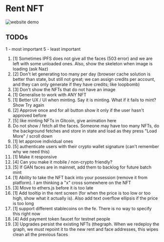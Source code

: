 # Rent NFT

![website demo](https://gateway.pinata.cloud/ipfs/QmQ1VCsaXxZMSptNU3fBeDXEVyggGARj52NCmmnZFffsFP)

## TODOs

1 - most important
5 - least important

1. [1] Sometimes IPFS does not give all the faces (503 error) and we are left with some unloaded ones. Also, show the skeleton when image is loading (ask Naz)
2. [2] Don't let generating too many per day (browser cache solution is better than state, but still not great; we can assign credits per account, and they can only generate if they have credits; like loopbomb)
3. [3] Don't show the NFTs that do not have an image
4. [1] Generalise to work with ANY NFT
5. [1] Better UX / UI when minting. Say it is minting. What if it fails to mint? Show Try again
6. [2] Approve once and for all button show it only if the user hasn't approved before
7. [5] like minting NFTs in Gitcoin, give animation here
8. Do not show / fetch all the faces. Someone may have too many NFTs, do the background fetches and store in state and load as they press "Load More" / scroll down
9. [1] let approve individual ones
10. [5] authenticate users with their crypto wallet signature (can't remember why we need this)
11. [1] Make it responsive
12. [4] Can you make it mobile / non-crypto friendly?
13. [5] If GAN faces are in mainnet, add them to backlog for future batch mint
14. [1] Ability to take the NFT back into your posession (remove it from platform). I am thinking a "x" cross somewhere on the NFT
15. [3] Move to ethers.js before it is too late
16. [1] Add tooltip in the rent screen (for when the price is too low or too high, show what it actually is). Also add text overflow ellipsis if the price is too long
17. [1] support different stablecoins on the fe. There is no way to specify this right now
18. [4] Add payment token faucet for testnet people
19. [3] Upgrades persist the existing NFTs (thegraph. When we redeploy the graph, we must repoint it to the new rent and face addresses, this wipes clean all the previous faces

